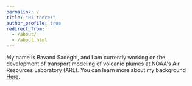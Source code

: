 ```yaml
---
permalink: /
title: "Hi there!"
author_profile: true
redirect_from: 
  - /about/
  - /about.html
---
```


My name is Bavand Sadeghi, and I am currently working on the development of transport modeling of volcanic plumes at NOAA's Air Resources Laboratory (ARL). You can learn more about my background [Here](https://scholar.google.com/citations?user=L1JHS48AAAAJ&hl=en&authuser=1). 
